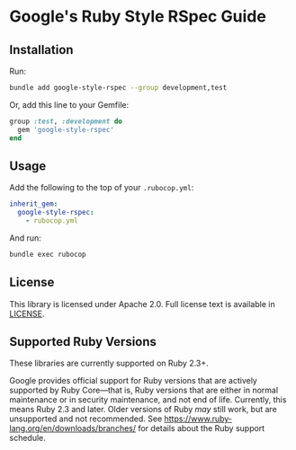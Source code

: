 # Google's Ruby Style RSpec Guide

## Installation

Run:

```bash
bundle add google-style-rspec --group development,test
```

Or, add this line to your Gemfile:

```ruby
group :test, :development do
  gem 'google-style-rspec'
end
```

## Usage

Add the following to the top of your `.rubocop.yml`:

```yaml
inherit_gem:
  google-style-rspec:
    - rubocop.yml
```

And run:

```bash
bundle exec rubocop
```

## License

This library is licensed under Apache 2.0. Full license text is available in
[LICENSE](LICENSE).

## Supported Ruby Versions

These libraries are currently supported on Ruby 2.3+.

Google provides official support for Ruby versions that are actively supported
by Ruby Core—that is, Ruby versions that are either in normal maintenance or
in security maintenance, and not end of life. Currently, this means Ruby 2.3
and later. Older versions of Ruby _may_ still work, but are unsupported and not
recommended. See https://www.ruby-lang.org/en/downloads/branches/ for details
about the Ruby support schedule.
